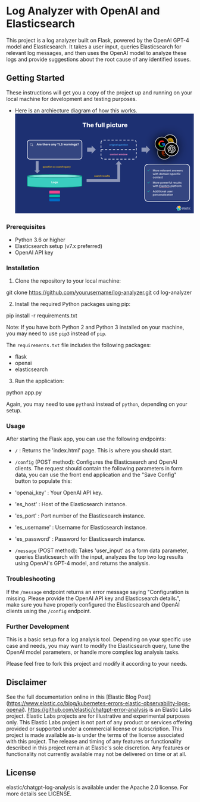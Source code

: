 # Log Analyzer with OpenAI and Elasticsearch

This project is a log analyzer built on Flask, powered by the OpenAI GPT-4 model and Elasticsearch. It takes a user input, queries Elasticsearch for relevant log messages, and then uses the OpenAI model to analyze these logs and provide suggestions about the root cause of any identified issues.

## Getting Started

These instructions will get you a copy of the project up and running on your local machine for development and testing purposes.

- Here is an archiecture diagram of how this works.
![alt text](https://github.com/davidgeorgehope/ChatGPT4ElasticAgents/blob/main/architecture.png)

### Prerequisites

- Python 3.6 or higher
- Elasticsearch setup (v7.x preferred)
- OpenAI API key

### Installation

1. Clone the repository to your local machine:

git clone https://github.com/yourusername/log-analyzer.git
cd log-analyzer


2. Install the required Python packages using pip:

pip install -r requirements.txt

Note: If you have both Python 2 and Python 3 installed on your machine, you may need to use `pip3` instead of `pip`.

The `requirements.txt` file includes the following packages:

- flask
- openai
- elasticsearch

3. Run the application:

python app.py

Again, you may need to use `python3` instead of `python`, depending on your setup.

### Usage

After starting the Flask app, you can use the following endpoints:

- `/` : Returns the 'index.html' page. This is where you should start. 

- `/config` (POST method): Configures the Elasticsearch and OpenAI clients. The request should contain the following parameters in form data, you can use the front end application and the "Save Config" button to populate this:

- 'openai_key' : Your OpenAI API key.
- 'es_host' : Host of the Elasticsearch instance.
- 'es_port' : Port number of the Elasticsearch instance.
- 'es_username' : Username for Elasticsearch instance.
- 'es_password' : Password for Elasticsearch instance.

- `/message` (POST method): Takes 'user_input' as a form data parameter, queries Elasticsearch with the input, analyzes the top two log results using OpenAI's GPT-4 model, and returns the analysis.

### Troubleshooting

If the `/message` endpoint returns an error message saying "Configuration is missing. Please provide the OpenAI API key and Elasticsearch details.", make sure you have properly configured the Elasticsearch and OpenAI clients using the `/config` endpoint.

### Further Development

This is a basic setup for a log analysis tool. Depending on your specific use case and needs, you may want to modify the Elasticsearch query, tune the OpenAI model parameters, or handle more complex log analysis tasks.

Please feel free to fork this project and modify it according to your needs.

## Disclaimer
See the full documentation online in this [Elastic Blog Post] (https://www.elastic.co/blog/kubernetes-errors-elastic-observability-logs-openai). https://github.com/elastic/chatgpt-error-analysis is an Elastic Labs project. Elastic Labs projects are for illustrative and experimental purposes only. This Elastic Labs project is not part of any product or services offering provided or supported under a commercial license or subscription. This project is made available as-is under the terms of the license associated with this project. The release and timing of any features or functionality described in this project remain at Elastic's sole discretion. Any features or functionality not currently available may not be delivered on time or at all.

## License
elastic/chatgpt-log-analysis is available under the Apache 2.0 license. For more details see LICENSE.


